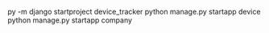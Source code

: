 py -m django startproject device_tracker
python manage.py startapp device        
python manage.py startapp company        